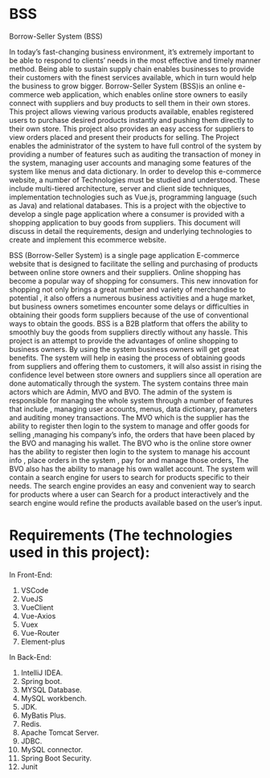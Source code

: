 # BSS
Borrow-Seller System (BSS)

In today’s fast-changing business environment, it’s extremely important to be able to respond to
clients’ needs in the most effective and timely manner method. Being able to sustain supply chain
enables businesses to provide their customers with the finest services available, which in turn
would help the business to grow bigger. Borrow-Seller System (BSS)is an online e-commerce
web application, which enables online store owners to easily connect with suppliers and buy
products to sell them in their own stores. This project allows viewing various products available,
enables registered users to purchase desired products instantly and pushing them directly to their
own store. This project also provides an easy access for suppliers to view orders placed and present
their products for selling. The Project enables the administrator of the system to have full control
of the system by providing a number of features such as auditing the transaction of money in the
system, managing user accounts and managing some features of the system like menus and data
dictionary.
In order to develop this e-commerce website, a number of Technologies must be studied and
understood. These include multi-tiered architecture, server and client side techniques,
implementation technologies such as Vue.js, programming language (such as Java) and relational
databases. This is a project with the objective to develop a single page application where a
consumer is provided with a shopping application to buy goods from suppliers.
This document will discuss in detail the requirements, design and underlying technologies to create
and implement this ecommerce website.

BSS (Borrow-Seller System) is a single page application E-commerce website that is designed to
facilitate the selling and purchasing of products between online store owners and their suppliers.
Online shopping has become a popular way of shopping for consumers. This new innovation
for shopping not only brings a great number and variety of merchandise to potential , it
also offers a numerous business activities and a huge market, but business owners sometimes
encounter some delays or difficulties in obtaining their goods form suppliers because of the use of
conventional ways to obtain the goods. BSS is a B2B platform that offers the ability to smoothly
buy the goods from suppliers directly without any hassle. This project is an attempt to provide the
advantages of online shopping to business owners. By using the system business owners will get
great benefits. The system will help in easing the process of obtaining goods from suppliers and
offering them to customers, it will also assist in rising the confidence level between store owners
and suppliers since all operation are done automatically through the system. The system contains
three main actors which are Admin, MVO and BVO. The admin of the system is responsible for
managing the whole system through a number of features that include , managing user accounts,
menus, data dictionary, parameters and auditing money transactions. The MVO which is the
supplier has the ability to register then login to the system to manage and offer goods for
selling ,managing his company’s info, the orders that have been placed by the BVO and
managing his wallet. The BVO who is the online store owner has the ability to register then login
to the system to manage his account info , place orders in the system , pay for and manage those
orders, The BVO also has the ability to manage his own wallet account. The system will contain a
search engine for users to search for products specific to their needs. The search engine provides
an easy and convenient way to search for products where a user can Search for a product
interactively and the search engine would refine the products available based on the user’s input.


# Requirements (The technologies used in this project):
In Front-End:
1. VSCode
2. VueJS
3. VueClient
4. Vue-Axios
5. Vuex
6. Vue-Router
7. Element-plus

In Back-End:
1. IntelliJ IDEA.
2. Spring boot.
3. MYSQL Database.
4. MySQL workbench.
5. JDK.
6. MyBatis Plus.
7. Redis.
8. Apache Tomcat Server.
9. JDBC.
10. MySQL connector.
11. Spring Boot Security.
12. Junit

